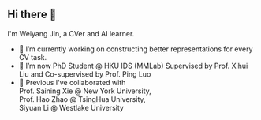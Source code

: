 ## Hi there 👋
I'm Weiyang Jin, a CVer and AI learner.

- 🔭 I’m currently working on constructing better representations for every CV task.
- 🌱 I’m now PhD Student @ HKU IDS (MMLab) Supervised by Prof. Xihui Liu and Co-supervised by Prof. Ping Luo
- 👯 Previous I've collaborated with
<br> Prof. Saining Xie @ New York University,
<br> Prof. Hao Zhao @ TsingHua University,
<br> Siyuan Li @ Westlake University


<!--
**WayneJin0918/WayneJin0918** is a ✨ _special_ ✨ repository because its `README.md` (this file) appears on your GitHub profile.

Here are some ideas to get you started:

- 🔭 I’m currently working on ...
- 🌱 I’m currently learning ...
- 👯 I’m looking to collaborate on ...
- 🤔 I’m looking for help with ...
- 💬 Ask me about ...
- 📫 How to reach me: ...
- 😄 Pronouns: ...
- ⚡ Fun fact: ...
-->

